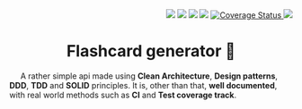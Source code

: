 <div align="right">
  <img src="https://img.shields.io/github/repo-size/saymow/flashcard-generator"/>
  <img src="https://img.shields.io/github/languages/code-size/saymow/flashcard-generator"/>
  <img src="https://snyk.io/test/github/saymow/flashcard-generator/badge.svg"/>
  <img src="https://img.shields.io/github/release-date-pre/saymow/flashcard-generator"/>
  <a href='https://coveralls.io/github/saymow/flashcard-generator?branch=master'>
    <img src='https://coveralls.io/repos/github/saymow/flashcard-generator/badge.svg?branch=master' alt='Coverage Status' />
  </a>
  <a href="https://app.travis-ci.com/saymow/flashcard-generator">
    <img src="https://app.travis-ci.com/saymow/flashcard-generator.svg?branch=master"/>
  </a>
</div>

<h1 align='center'>Flashcard generator 🚀</h1>

<p>&nbsp;&nbsp;&nbsp;&nbsp; A rather simple api made using <b>Clean Architecture</b>, <b>Design patterns</b>, <b>DDD</b>, <b>TDD</b> and <b>SOLID</b> principles. It is, other than that, <b>well documented</b>, with real world methods such as <b>CI</b> and <b>Test coverage track</b>.</p> 